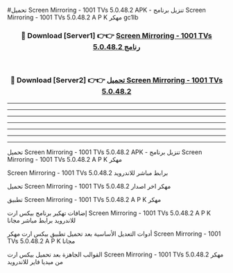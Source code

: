 #تحميل Screen Mirroring - 1001 TVs 5.0.48.2  APK - تنزيل برنامج Screen Mirroring - 1001 TVs 5.0.48.2  A P K مهكر gc1lb 



<div align="center">
<h3>🔴 Download [Server1] 👉👉 <a href="https://apkdownload10.web.app/?title=Screen Mirroring - 1001 TVs 5.0.48.2 ">Screen Mirroring - 1001 TVs 5.0.48.2  رنامج</a></h3><br>

<h3>🔴 Download [Server2] 👉👉 <a href="https://apkdownload10.web.app/?title=Screen Mirroring - 1001 TVs 5.0.48.2 ">تحميل Screen Mirroring - 1001 TVs 5.0.48.2  </a></h3>
</div>


----------------------------------------------------------

----------------------------------------------------------

----------------------------------------------------------

----------------------------------------------------------

----------------------------------------------------------

----------------------------------------------------------

----------------------------------------------------------

تحميل Screen Mirroring - 1001 TVs 5.0.48.2  APK - تنزيل برنامج Screen Mirroring - 1001 TVs 5.0.48.2  A P K مهكر

Screen Mirroring - 1001 TVs 5.0.48.2  برابط مباشر للاندرويد

تحميل Screen Mirroring - 1001 TVs 5.0.48.2  مهكر اخر اصدار

تطبيق Screen Mirroring - 1001 TVs 5.0.48.2  A P K مهكر

إضافات تهكير برنامج بيكس ارت Screen Mirroring - 1001 TVs 5.0.48.2  A P K للاندرويد برابط مباشر مجانا

أدوات التعديل الأساسية بعد تحميل تطبيق بيكس ارت مهكر Screen Mirroring - 1001 TVs 5.0.48.2  A P K مجانا

القوالب الجاهزة بعد تحميل بيكس ارت Screen Mirroring - 1001 TVs 5.0.48.2  مهكر من ميديا فاير للاندرويد


